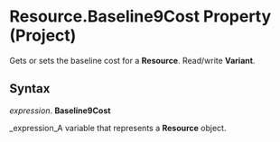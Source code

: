 
# Resource.Baseline9Cost Property (Project)

Gets or sets the baseline cost for a  **Resource**. Read/write  **Variant**.


## Syntax

 _expression_. **Baseline9Cost**

 _expression_A variable that represents a  **Resource** object.


